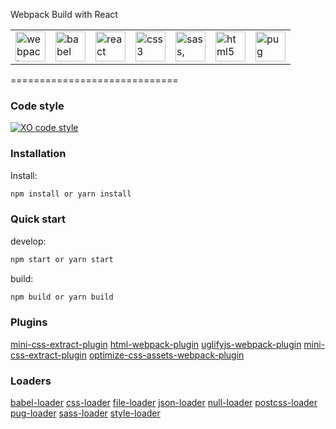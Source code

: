 Webpack Build with React
<table align="center">
    <tr>
        <td>
            <img width="48" height="48" title="webpack" src="https://cdn.worldvectorlogo.com/logos/webpack-icon.svg">
        </td>
        <td>
            <img width="48" height="48" title="babel" src="https://cdn.worldvectorlogo.com/logos/babel-10.svg">
        </td>
        <td>
            <img width="48" height="48" title="react" src="https://cdn.worldvectorlogo.com/logos/react.svg">
        </td>
        <td>
            <img width="48" height="48" title="css3" src="https://cdn.worldvectorlogo.com/logos/css-3.svg">
        </td>
        <td>
            <img width="48" height="48" title="sass, scss" src="https://cdn.worldvectorlogo.com/logos/sass-1.svg">
        </td>
        <td>
            <img width="48" height="48" title="html5" src="https://cdn.worldvectorlogo.com/logos/html5.svg">
        </td>
        <td>
            <img width="48" height="48" title="pug" src="https://cdn.worldvectorlogo.com/logos/pug.svg">
        </td>
    </tr>
</table>

=============================
### Code style
[![XO code style](https://img.shields.io/badge/code_style-XO-5ed9c7.svg)](https://github.com/xojs/xo)

### Installation
Install:
```bash
npm install or yarn install
```

### Quick start
develop:
```bash
npm start or yarn start
```
build:
```bash
npm build or yarn build
```
### Plugins
[mini-css-extract-plugin][mini-css]
[html-webpack-plugin][html-plugin]
[uglifyjs-webpack-plugin][uglifyjs-plugin]
[mini-css-extract-plugin][mini-css-extract-plugin]
[optimize-css-assets-webpack-plugin][optimize-css-assets-webpack-plugin]

[mini-css]: https://webpack.js.org/plugins/mini-css-extract-plugin
[html-plugin]: https://webpack.js.org/plugins/html-webpack-plugin
[uglifyjs-plugin]: https://webpack.js.org/plugins/uglifyjs-webpack-plugin
[mini-css-extract-plugin]: https://webpack.js.org/plugins/mini-css-extract-plugin
[optimize-css-assets-webpack-plugin]: https://webpack.js.org/plugins/mini-css-extract-plugin/#minimizing-for-production

### Loaders
[babel-loader][babel-loader-link]
[css-loader][css-loader-link]
[file-loader][file-loader-link]
[json-loader][json-loader-link]
[null-loader][null-loader-link]
[postcss-loader][postcss-loader-link]
[pug-loader][pug-loader-link]
[sass-loader][sass-loader-link]
[style-loader][style-loader-link]

[babel-loader-link]: https://webpack.js.org/loaders/babel-loader
[css-loader-link]: https://webpack.js.org/loaders/css-loader
[file-loader-link]: https://webpack.js.org/loaders/file-loader
[json-loader-link]: https://webpack.js.org/loaders/json-loader
[null-loader-link]: https://webpack.js.org/loaders/null-loader
[postcss-loader-link]: https://webpack.js.org/loaders/postcss-loader
[pug-loader-link]: https://github.com/pugjs/pug-loader
[sass-loader-link]: https://webpack.js.org/loaders/sass-loader
[style-loader-link]: https://webpack.js.org/loaders/style-loader